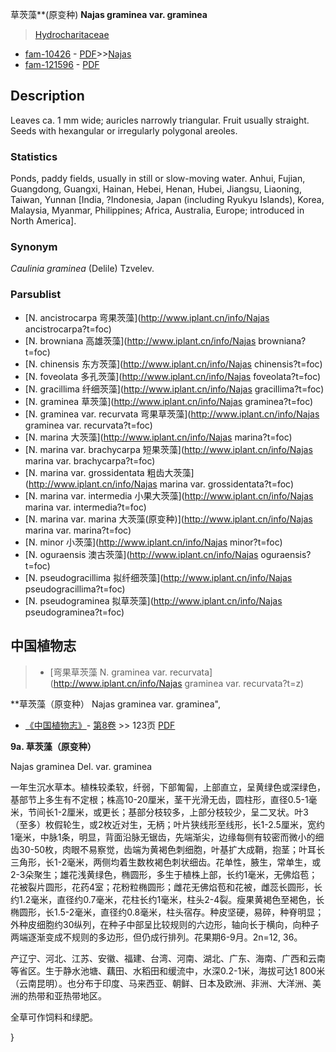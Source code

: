 草茨藻**(原变种) **Najas graminea var. graminea**

> [Hydrocharitaceae](http://www.iplant.cn/info/Hydrocharitaceae?t=foc)
* [fam-10426](http://www.iplant.cn/foc/fam/10426) - [PDF](http://www.iplant.cn/foc/pdf/Hydrocharitaceae.pdf)>>[Najas](http://www.iplant.cn/info/Najas?t=foc)
* [fam-121596](http://www.iplant.cn/foc/fam/121596) - [PDF](http://www.iplant.cn/foc/pdf/Najas.pdf)

## Description

Leaves ca. 1 mm wide; auricles narrowly triangular. Fruit usually straight. Seeds with hexangular or irregularly polygonal areoles.

### Statistics
Ponds, paddy fields, usually in still or slow-moving water. Anhui, Fujian, Guangdong, Guangxi, Hainan, Hebei, Henan, Hubei, Jiangsu, Liaoning, Taiwan, Yunnan [India, ?Indonesia, Japan (including Ryukyu Islands), Korea, Malaysia, Myanmar, Philippines; Africa, Australia, Europe; introduced in North America].

### Synonym
*Caulinia graminea* (Delile) Tzvelev.



### Parsublist

* [N.  ancistrocarpa  弯果茨藻](http://www.iplant.cn/info/Najas ancistrocarpa?t=foc)
* [N.  browniana  高雄茨藻](http://www.iplant.cn/info/Najas browniana?t=foc)
* [N.  chinensis  东方茨藻](http://www.iplant.cn/info/Najas chinensis?t=foc)
* [N.  foveolata  多孔茨藻](http://www.iplant.cn/info/Najas foveolata?t=foc)
* [N.  gracillima  纤细茨藻](http://www.iplant.cn/info/Najas gracillima?t=foc)
* [N.  graminea  草茨藻](http://www.iplant.cn/info/Najas graminea?t=foc)
* [N.  graminea var. recurvata  弯果草茨藻](http://www.iplant.cn/info/Najas graminea var. recurvata?t=foc)
* [N.  marina  大茨藻](http://www.iplant.cn/info/Najas marina?t=foc)
* [N.  marina var. brachycarpa  短果茨藻](http://www.iplant.cn/info/Najas marina var. brachycarpa?t=foc)
* [N.  marina var. grossidentata  粗齿大茨藻](http://www.iplant.cn/info/Najas marina var. grossidentata?t=foc)
* [N.  marina var. intermedia  小果大茨藻](http://www.iplant.cn/info/Najas marina var. intermedia?t=foc)
* [N.  marina var. marina  大茨藻(原变种)](http://www.iplant.cn/info/Najas marina var. marina?t=foc)
* [N.  minor  小茨藻](http://www.iplant.cn/info/Najas minor?t=foc)
* [N.  oguraensis  澳古茨藻](http://www.iplant.cn/info/Najas oguraensis?t=foc)
* [N.  pseudogracillima  拟纤细茨藻](http://www.iplant.cn/info/Najas pseudogracillima?t=foc)
* [N.  pseudograminea  拟草茨藻](http://www.iplant.cn/info/Najas pseudograminea?t=foc)

## 中国植物志

> * [弯果草茨藻  N.  graminea var. recurvata](http://www.iplant.cn/info/Najas graminea var. recurvata?t=z)


**草茨藻（原变种） Najas graminea var. graminea",



* [《中国植物志》](http://www.iplant.cn/frps)- [第8卷](http://www.iplant.cn/frps/vol/8) >> 123页 [PDF](http://www.iplant.cn/frps/pdf/8/123.pdf)


**9a. 草茨藻（原变种）**

Najas graminea Del. var. graminea

一年生沉水草本。植株较柔软，纤弱，下部匍匐，上部直立，呈黄绿色或深绿色，基部节上多生有不定根；株高10-20厘米，茎干光滑无齿，圆柱形，直径0.5-1毫米，节间长1-2厘米，或更长；基部分枝较多，上部分枝较少，呈二叉状。叶3（至多）枚假轮生，或2枚近对生，无柄；叶片狭线形至线形，长1-2.5厘米，宽约1毫米，中脉1条，明显，背面沿脉无锯齿，先端渐尖，边缘每侧有较密而微小的细齿30-50枚，肉眼不易察觉，齿端为黄褐色刺细胞，叶基扩大成鞘，抱茎；叶耳长三角形，长1-2毫米，两侧均着生数枚褐色刺状细齿。花单性，腋生，常单生，或2-3朵聚生；雄花浅黄绿色，椭圆形，多生于植株上部，长约1毫米，无佛焰苞；花被裂片圆形，花药4室；花粉粒椭圆形；雌花无佛焰苞和花被，雌蕊长圆形，长约1.2毫米，直径约0.7毫米，花柱长约1毫米，柱头2-4裂。瘦果黄褐色至褐色，长椭圆形，长1.5-2毫米，直径约0.8毫米，柱头宿存。种皮坚硬，易碎，种脊明显；外种皮细胞约30纵列，在种子中部呈比较规则的六边形，轴向长于横向，向种子两端逐渐变成不规则的多边形，但仍成行排列。花果期6-9月。2n=12, 36。

产辽宁、河北、江苏、安徽、福建、台湾、河南、湖北、广东、海南、广西和云南等省区。生于静水池塘、藕田、水稻田和缓流中，水深0.2-1米，海拔可达1 800米（云南昆明）。也分布于印度、马来西亚、朝鲜、日本及欧洲、非洲、大洋洲、美洲的热带和亚热带地区。

全草可作饲料和绿肥。



}